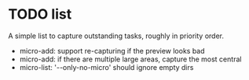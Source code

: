 TODO list
=========

A simple list to capture outstanding tasks, roughly in priority order.

* micro-add: support re-capturing if the preview looks bad
* micro-add: if there are multiple large areas, capture the most central
* micro-list: '--only-no-micro' should ignore empty dirs
